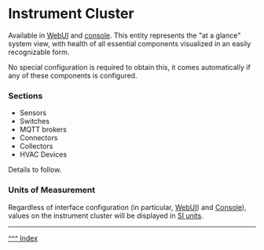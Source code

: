 Instrument Cluster
==

Available in [WebUI](../configuration/web-ui.md) and [console](../configuration/console.md). This entity represents the "at a glance" system view, with health of all essential components visualized in an easily recognizable form.

No special configuration is required to obtain this, it comes automatically if any of these components is configured.

### Sections

* Sensors
* Switches
* MQTT brokers
* Connectors
* Collectors
* HVAC Devices

Details to follow.

### Units of Measurement
Regardless of interface configuration (in particular, [WebUI](../configuration/web-ui.md#units)) and [Console](../configuration/console.md#units)), values on the instrument cluster will be displayed in [SI units](https://en.wikipedia.org/wiki/International_System_of_Units).

---
[^^^ Index](../index.md)
